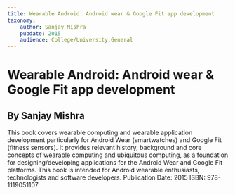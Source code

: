 ```yaml
---
title: Wearable Android: Android wear & Google Fit app development
taxonomy:
	author: Sanjay Mishra
	pubdate: 2015
	audience: College/University,General
---
```

# Wearable Android: Android wear & Google Fit app development
## By Sanjay Mishra

This book covers wearable computing and wearable application development particularly for Android Wear (smartwatches) and Google Fit (fitness sensors). It provides relevant history, background and core concepts of wearable computing and ubiquitous computing, as a foundation for designing/developing applications for the Android Wear and Google Fit platforms. This book is intended for Android wearable enthusiasts, technologists and software developers.
Publication Date: 2015
ISBN: 978-1119051107
